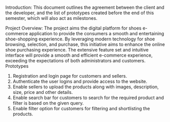 Introduction:
This document outlines the agreement between the client and the developer, and the list of prototypes created before the end of this semester, which will also act as milestones.


Project Overview:
The project aims the digital platform for shoes e-commerce application to provide the consumers a smooth and entertaining shoe-shopping experience. By leveraging modern technology for shoe browsing, selection, and purchase, this initiative aims to enhance the online shoe purchasing experience. The extensive feature set and intuitive interface will provide a smooth and efficient e-commerce experience, exceeding the expectations of both administrators and customers.
Prototypes
1. Registration and login page for customers and sellers.
2. Authenticate the user logins and provide access to the website.
2. Enable sellers to upload the products along with images, description, size, price and other details.
3. Enable search bar for customers to search for the required product and filter is based on the given query.
4. Enable filter option for customers for filtering and shortlisting the products.

